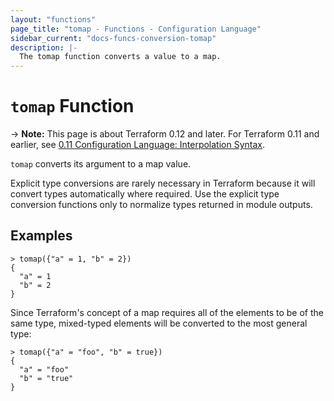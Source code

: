 ```yaml
---
layout: "functions"
page_title: "tomap - Functions - Configuration Language"
sidebar_current: "docs-funcs-conversion-tomap"
description: |-
  The tomap function converts a value to a map.
---
```


# `tomap` Function

-> **Note:** This page is about Terraform 0.12 and later. For Terraform 0.11 and
earlier, see
[0.11 Configuration Language: Interpolation Syntax](../../configuration-0-11/interpolation.html).

`tomap` converts its argument to a map value.

Explicit type conversions are rarely necessary in Terraform because it will
convert types automatically where required. Use the explicit type conversion
functions only to normalize types returned in module outputs.

## Examples

```
> tomap({"a" = 1, "b" = 2})
{
  "a" = 1
  "b" = 2
}
```

Since Terraform's concept of a map requires all of the elements to be of the
same type, mixed-typed elements will be converted to the most general type:

```
> tomap({"a" = "foo", "b" = true})
{
  "a" = "foo"
  "b" = "true"
}
```
